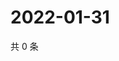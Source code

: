 # 2022-01-31

共 0 条

<!-- BEGIN WEIBO -->
<!-- 最后更新时间 Mon Jan 31 2022 03:06:36 GMT+0800 (China Standard Time) -->

<!-- END WEIBO -->
